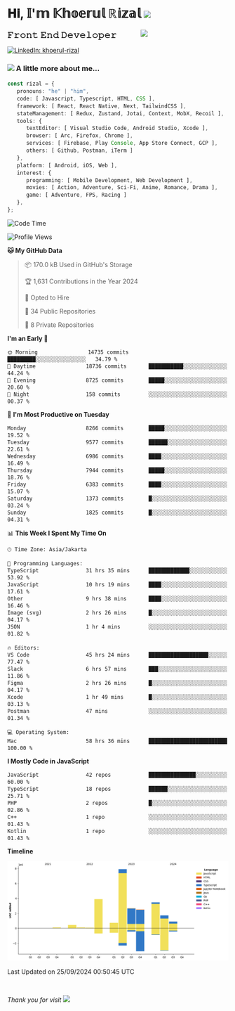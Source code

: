 <h1> 𝐇𝐢, 𝕀'𝕞 𝕂𝕙𝕠𝕖𝕣𝕦𝕝 ℝ𝕚𝕫𝕒𝕝 <img src="https://media.giphy.com/media/mGcNjsfWAjY5AEZNw6/giphy.gif" width="50"></h1>
<img align='right' src="https://media.giphy.com/media/v1.Y2lkPTc5MGI3NjExOWI2ajR2NGJubzBsZHFuaHMwajRrcDNsNXJwOG8yb3F0NjhkNXF4OSZlcD12MV9pbnRlcm5hbF9naWZfYnlfaWQmY3Q9cw/fkZukR450RQ1qnGaq9/giphy.gif" width="200">
<strong style="font-size:20px;">𝙵𝚛𝚘𝚗𝚝 𝙴𝚗𝚍 𝙳𝚎𝚟𝚎𝚕𝚘𝚙𝚎𝚛</strong>
</p></em>

[![LinkedIn: khoerul-rizal](https://img.shields.io/badge/khoerul--rizal-blue?style=flat-square&logo=Linkedin&logoColor=white&link=https://www.linkedin.com/in/khoerul-rizal/)](https://www.linkedin.com/in/khoerul-rizal/)

### <img src="https://media.giphy.com/media/VgCDAzcKvsR6OM0uWg/giphy.gif" width="50"> A little more about me...

```typescript
const rizal = {
   pronouns: "he" | "him",
   code: [ Javascript, Typescript, HTML, CSS ],
   framework: [ React, React Native, Next, TailwindCSS ],
   stateManagement: [ Redux, Zustand, Jotai, Context, MobX, Recoil ],
   tools: {
      textEditor: [ Visual Studio Code, Android Studio, Xcode ],
      browser: [ Arc, Firefox, Chrome ],
      services: [ Firebase, Play Console, App Store Connect, GCP ],
      others: [ Github, Postman, iTerm ]
   },
   platform: [ Android, iOS, Web ],
   interest: {
      programming: [ Mobile Development, Web Development ],
      movies: [ Action, Adventure, Sci-Fi, Anime, Romance, Drama ],
      game: [ Adventure, FPS, Racing ]
   },
};
```

<!--START_SECTION:waka-->
![Code Time](http://img.shields.io/badge/Code%20Time-1%2C152%20hrs%2059%20mins-blue)

![Profile Views](http://img.shields.io/badge/Profile%20Views-0-blue)

**🐱 My GitHub Data** 

> 📦 170.0 kB Used in GitHub's Storage 
 > 
> 🏆 1,631 Contributions in the Year 2024
 > 
> 💼 Opted to Hire
 > 
> 📜 34 Public Repositories 
 > 
> 🔑 8 Private Repositories 
 > 
**I'm an Early 🐤** 

```text
🌞 Morning                14735 commits       █████████░░░░░░░░░░░░░░░░   34.79 % 
🌆 Daytime                18736 commits       ███████████░░░░░░░░░░░░░░   44.24 % 
🌃 Evening                8725 commits        █████░░░░░░░░░░░░░░░░░░░░   20.60 % 
🌙 Night                  158 commits         ░░░░░░░░░░░░░░░░░░░░░░░░░   00.37 % 
```
📅 **I'm Most Productive on Tuesday** 

```text
Monday                   8266 commits        █████░░░░░░░░░░░░░░░░░░░░   19.52 % 
Tuesday                  9577 commits        ██████░░░░░░░░░░░░░░░░░░░   22.61 % 
Wednesday                6986 commits        ████░░░░░░░░░░░░░░░░░░░░░   16.49 % 
Thursday                 7944 commits        █████░░░░░░░░░░░░░░░░░░░░   18.76 % 
Friday                   6383 commits        ████░░░░░░░░░░░░░░░░░░░░░   15.07 % 
Saturday                 1373 commits        █░░░░░░░░░░░░░░░░░░░░░░░░   03.24 % 
Sunday                   1825 commits        █░░░░░░░░░░░░░░░░░░░░░░░░   04.31 % 
```


📊 **This Week I Spent My Time On** 

```text
🕑︎ Time Zone: Asia/Jakarta

💬 Programming Languages: 
TypeScript               31 hrs 35 mins      █████████████░░░░░░░░░░░░   53.92 % 
JavaScript               10 hrs 19 mins      ████░░░░░░░░░░░░░░░░░░░░░   17.61 % 
Other                    9 hrs 38 mins       ████░░░░░░░░░░░░░░░░░░░░░   16.46 % 
Image (svg)              2 hrs 26 mins       █░░░░░░░░░░░░░░░░░░░░░░░░   04.17 % 
JSON                     1 hr 4 mins         ░░░░░░░░░░░░░░░░░░░░░░░░░   01.82 % 

🔥 Editors: 
VS Code                  45 hrs 24 mins      ███████████████████░░░░░░   77.47 % 
Slack                    6 hrs 57 mins       ███░░░░░░░░░░░░░░░░░░░░░░   11.86 % 
Figma                    2 hrs 26 mins       █░░░░░░░░░░░░░░░░░░░░░░░░   04.17 % 
Xcode                    1 hr 49 mins        █░░░░░░░░░░░░░░░░░░░░░░░░   03.13 % 
Postman                  47 mins             ░░░░░░░░░░░░░░░░░░░░░░░░░   01.34 % 

💻 Operating System: 
Mac                      58 hrs 36 mins      █████████████████████████   100.00 % 
```

**I Mostly Code in JavaScript** 

```text
JavaScript               42 repos            ███████████████░░░░░░░░░░   60.00 % 
TypeScript               18 repos            ██████░░░░░░░░░░░░░░░░░░░   25.71 % 
PHP                      2 repos             █░░░░░░░░░░░░░░░░░░░░░░░░   02.86 % 
C++                      1 repo              ░░░░░░░░░░░░░░░░░░░░░░░░░   01.43 % 
Kotlin                   1 repo              ░░░░░░░░░░░░░░░░░░░░░░░░░   01.43 % 
```



**Timeline**

![Lines of Code chart](https://raw.githubusercontent.com/khoerulrizal/khoerulrizal/main/assets/bar_graph.png)


 Last Updated on 25/09/2024 00:50:45 UTC
<!--END_SECTION:waka-->
</details>
<br/>

<em>Thank you for visit</em> <img src="https://media.giphy.com/media/v1.Y2lkPTc5MGI3NjExcHdvNm1qZWtjaGw0ZjdwM3Z3NnY2dHlueTVuODBta2FiY20wM2YybSZlcD12MV9pbnRlcm5hbF9naWZfYnlfaWQmY3Q9cw/tV25tpdKqdFa9x81k2/giphy.gif" width="40">
